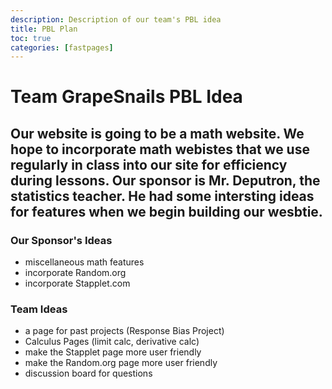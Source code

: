 ```yaml
---
description: Description of our team's PBL idea
title: PBL Plan
toc: true
categories: [fastpages]
---
```


# Team GrapeSnails PBL Idea
## Our website is going to be a math website. We hope to incorporate math webistes that we use regularly in class into our site for efficiency during lessons. Our sponsor is Mr. Deputron, the statistics teacher. He had some intersting ideas for features when we begin building our wesbtie.

### Our Sponsor's Ideas
- miscellaneous math features
- incorporate Random.org
- incorporate Stapplet.com

### Team Ideas
- a page for past projects (Response Bias Project)
- Calculus Pages (limit calc, derivative calc)
- make the Stapplet page more user friendly
- make the Random.org page more user friendly
- discussion board for questions
